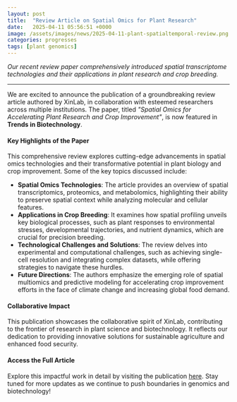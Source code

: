 ```yaml
---
layout: post
title:  "Review Article on Spatial Omics for Plant Research"
date:   2025-04-11 05:56:51 +0000
image: /assets/images/news/2025-04-11-plant-spatialtemporal-review.png
categories: progresses
tags: [plant genomics]
---
```

*Our recent review paper comprehensively introduced spatial transcriptome technologies and their applications in plant research and crop breeding.*

---


We are excited to announce the publication of a groundbreaking review article authored by XinLab, in collaboration with esteemed researchers across multiple institutions. The paper, titled *"Spatial Omics for Accelerating Plant Research and Crop Improvement"*, is now featured in **Trends in Biotechnology**. 

#### Key Highlights of the Paper
This comprehensive review explores cutting-edge advancements in spatial omics technologies and their transformative potential in plant biology and crop improvement. Some of the key topics discussed include:
- **Spatial Omics Technologies**: The article provides an overview of spatial transcriptomics, proteomics, and metabolomics, highlighting their ability to preserve spatial context while analyzing molecular and cellular features.
- **Applications in Crop Breeding**: It examines how spatial profiling unveils key biological processes, such as plant responses to environmental stresses, developmental trajectories, and nutrient dynamics, which are crucial for precision breeding.
- **Technological Challenges and Solutions**: The review delves into experimental and computational challenges, such as achieving single-cell resolution and integrating complex datasets, while offering strategies to navigate these hurdles.
- **Future Directions**: The authors emphasize the emerging role of spatial multiomics and predictive modeling for accelerating crop improvement efforts in the face of climate change and increasing global food demand.

#### Collaborative Impact
This publication showcases the collaborative spirit of XinLab, contributing to the frontier of research in plant science and biotechnology. It reflects our dedication to providing innovative solutions for sustainable agriculture and enhanced food security.

#### Access the Full Article
Explore this impactful work in detail by visiting the publication [here](https://doi.org/10.1016/j.tibtech.2025.03.007). Stay tuned for more updates as we continue to push boundaries in genomics and biotechnology!


